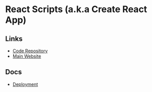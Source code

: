 # React Scripts (a.k.a Create React App)

## Links

- [Code Repository](https://github.com/facebook/create-react-app)
- [Main Website](https://create-react-app.dev/)

## Docs

- [Deployment](https://create-react-app.dev/docs/deployment/)

<!--
PORT=4200
-->

<!--
```json
{
  "scripts": {
    "build": "cross-env BUILD_PATH='./build' react-scripts build"
    // ...
  }
}
```
-->
